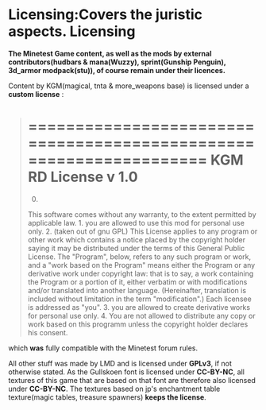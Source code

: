 Licensing:Covers the juristic aspects.
Licensing
=========

**The Minetest Game content, as well as the mods by external contributors(hudbars & mana(Wuzzy), sprint(Gunship Penguin), 3d_armor modpack(stu)), of course remain under their licences.**

Content by KGM(magical, tnta & more_weapons base) is licensed under a **custom license** : 

> ===================================================================
> KGM RD License v 1.0
> ===================================================================
> 0.
> This software comes without any warranty,
> to the extent permitted by applicable law.
> 1.
> you are allowed to use this mod for personal use only.
> 2.
> (taken out of gnu GPL)
> This License applies to any program or other work which contains a notice placed by the copyright
> holder saying it may be distributed under the terms of this General Public License. The
> "Program", below, refers to any such program or work, and a "work based on the Program" means
> either the Program or any derivative work under copyright law: that is to say, a work containing
> the Program or a portion of it, either verbatim or with modifications and/or translated into
> another language. (Hereinafter, translation is included without limitation in the term
> "modification".) Each licensee is addressed as "you".
> 3.
> you are allowed to create derivative works for personal use only.
> 4.
> You are not allowed to distribute any copy or work based on this programm unless the copyright
> holder declares his consent.

which **was** fully compatible with the Minetest forum rules.

All other stuff was made by LMD and is licensed under **GPLv3**, if not otherwise stated.
As the Gullskoen font is licensed under **CC-BY-NC**, all textures of this game that are based on that font are therefore also licensed under **CC-BY-NC**.
The textures based on jp's enchantment table texture(magic tables, treasure spawners) **keeps the license**.
